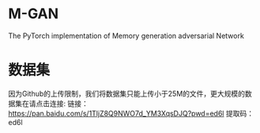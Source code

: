 # M-GAN
The PyTorch implementation of Memory generation adversarial Network

# 数据集
因为Github的上传限制，我们将数据集只能上传小于25M的文件，更大规模的数据集在请点击连接:
链接：https://pan.baidu.com/s/1TljZ8Q9NWO7d_YM3XqsDJQ?pwd=ed6l 
提取码：ed6l 


